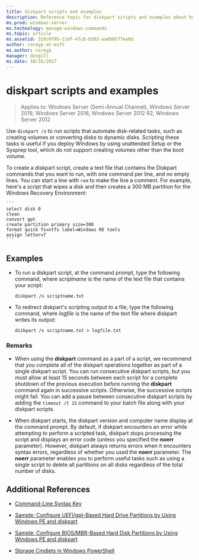 ```yaml
---
title: diskpart scripts and examples
description: Reference topic for diskpart scripts and examples about how to automate disk-related tasks, such as creating volumes or converting disks to dynamic disks.
ms.prod: windows-server
ms.technology: manage-windows-commands
ms.topic: article
ms.assetid: 319c0795-11df-47c8-b203-eadb0577ee0d
author: coreyp-at-msft
ms.author: coreyp
manager: dongill
ms.date: 10/16/2017
---
```

# diskpart scripts and examples

> Applies to: Windows Server (Semi-Annual Channel), Windows Server 2019, Windows Server 2016, Windows Server 2012 R2, Windows Server 2012

Use `diskpart /s` to run scripts that automate disk-related tasks, such as creating volumes or converting disks to dynamic disks. Scripting these tasks is useful if you deploy Windows by using unattended Setup or the Sysprep tool, which do not support creating volumes other than the boot volume.

To create a diskpart script, create a text file that contains the Diskpart commands that you want to run, with one command per line, and no empty lines. You can start a line with `rem` to make the line a comment. For example, here's a script that wipes a disk and then creates a 300 MB partition for the Windows Recovery Environment:

    ```
    select disk 0
    clean
    convert gpt
    create partition primary size=300
    format quick fs=ntfs label=Windows RE tools
    assign letter=T
    ```

## Examples

- To run a diskpart script, at the command prompt, type the following command, where *scriptname* is the name of the text file that contains your script:

    ```
    diskpart /s scriptname.txt
    ```

- To redirect diskpart's scripting output to a file, type the following command, where *logfile* is the name of the text file where diskpart writes its output:

    ```
    diskpart /s scriptname.txt > logfile.txt
    ```

### Remarks

- When using the **diskpart** command as a part of a script, we recommend that you complete all of the diskpart operations together as part of a single diskpart script. You can run consecutive diskpart scripts, but you must allow at least 15 seconds between each script for a complete shutdown of the previous execution before running the **diskpart** command again in successive scripts. Otherwise, the successive scripts might fail. You can add a pause between consecutive diskpart scripts by adding the `timeout /t 15` command to your batch file along with your diskpart scripts.

- When diskpart starts, the diskpart version and computer name display at the command prompt. By default, if diskpart encounters an error while attempting to perform a scripted task, diskpart stops processing the script and displays an error code (unless you specified the **noerr** parameter). However, diskpart always returns errors when it encounters syntax errors, regardless of whether you used the **noerr** parameter. The **noerr** parameter enables you to perform useful tasks such as using a single script to delete all partitions on all disks regardless of the total number of disks.

## Additional References

- [Command-Line Syntax Key](command-line-syntax-key.md)

- [Sample: Configure UEFI\/gpt\-Based Hard Drive Partitions by Using Windows PE and diskpart](https://docs.microsoft.com/previous-versions/windows/it-pro/windows-8.1-and-8/hh825686(v=win.10))

- [Sample: Configure BIOS\/MBR\-Based Hard Disk Partitions by Using Windows PE and diskpart](https://docs.microsoft.com/previous-versions/windows/it-pro/windows-8.1-and-8/hh825677(v=win.10))

- [Storage Cmdlets in Windows PowerShell](https://docs.microsoft.com/powershell/module/storage/?view=win10-ps)
